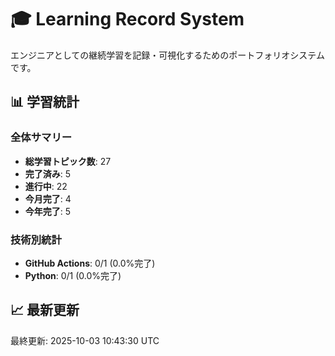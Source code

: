 # 🎓 Learning Record System

エンジニアとしての継続学習を記録・可視化するためのポートフォリオシステムです。

## 📊 学習統計

### 全体サマリー
- **総学習トピック数**: 27
- **完了済み**: 5
- **進行中**: 22
- **今月完了**: 4
- **今年完了**: 5

### 技術別統計
- **GitHub Actions**: 0/1 (0.0%完了)
- **Python**: 0/1 (0.0%完了)
## 📈 最新更新

最終更新: 2025-10-03 10:43:30 UTC